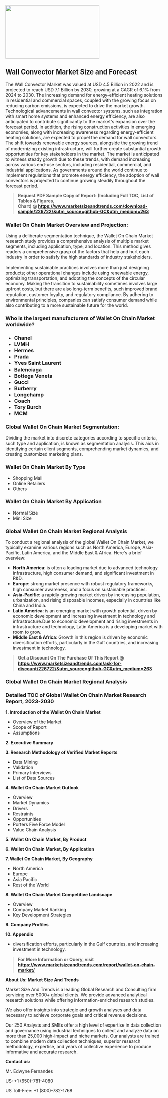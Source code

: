 <p><img class="alignnone size-medium wp-image-20088" src="https://ffe5etoiles.com/wp-content/uploads/2024/12/MST1-300x171.png" alt="" width="300" height="171" /></p><h2>Wall Convector Market Size and Forecast</h2><p>The Wall Convector Market was valued at USD 4.5 Billion in 2022 and is projected to reach USD 7.1 Billion by 2030, growing at a CAGR of 6.1% from 2024 to 2030. The increasing demand for energy-efficient heating solutions in residential and commercial spaces, coupled with the growing focus on reducing carbon emissions, is expected to drive the market growth. Technological advancements in wall convector systems, such as integration with smart home systems and enhanced energy efficiency, are also anticipated to contribute significantly to the market's expansion over the forecast period. In addition, the rising construction activities in emerging economies, along with increasing awareness regarding energy-efficient heating solutions, are expected to propel the demand for wall convectors. The shift towards renewable energy sources, alongside the growing trend of modernizing existing infrastructure, will further create substantial growth opportunities for key stakeholders in the market. The market is anticipated to witness steady growth due to these trends, with demand increasing across various end-use sectors, including residential, commercial, and industrial applications. As governments around the world continue to implement regulations that promote energy efficiency, the adoption of wall convectors is projected to continue growing steadily throughout the forecast period.</p></p><blockquote id="" class=""><strong>Request PDF Sample Copy of Report: (Including Full TOC, List of Tables &amp; Figures, Chart)&nbsp;@&nbsp;<strong><a href="https://www.marketsizeandtrends.com/download-sample/226722/&utm_source=github-GC&utm_medium=263" target="_blank">https://www.marketsizeandtrends.com/download-sample/226722/&utm_source=github-GC&utm_medium=263</a></strong></strong></blockquote><h3 id="" class="">Wallet On Chain Market&nbsp;Overview and Projection:</h3><p id="" class="">Using a deliberate segmentation technique, the Wallet On Chain Market research study provides a comprehensive analysis of multiple market segments, including application, type, and location. This method gives readers a comprehensive grasp of the factors that help and hurt each industry in order to satisfy the high standards of industry stakeholders. <br /> <br />Implementing sustainable practices involves more than just designing products; other operational changes include using renewable energy, optimizing transportation, and adopting the concepts of the circular economy. Making the transition to sustainability sometimes involves large upfront costs, but there are also long-term benefits, such improved brand reputation, customer loyalty, and regulatory compliance. By adhering to environmental principles, companies can satisfy consumer demand while also contributing to a more sustainable future for the world.</p><h3 id="" class="">Who is the largest manufacturers of&nbsp;Wallet On Chain Market worldwide?</h3><h3 class=""><p><ul><li>Chanel </li><li> LVMH </li><li> Hermes </li><li> Prada </li><li> Yves Saint Laurent </li><li> Balenciaga </li><li> Bottega Veneta </li><li> Gucci </li><li> Burberry </li><li> Longchamp </li><li> Coach </li><li> Tory Burch </li><li> MCM</li></ul></p></h3><h3 id="" class="">Global&nbsp;Wallet On Chain Market Segmentation:</h3><p id="" class="">Dividing the market into discrete categories according to specific criteria, such type and application, is known as segmentation analysis. This aids in identifying certain client segments, comprehending market dynamics, and creating customized marketing plans.</p><h3 id="" class="">Wallet On Chain Market&nbsp;By Type</h3><p><p><ul><li>Shopping Mall</li><li> Online Retailers</li><li> Others</p></li></ul></p></p><h3 id="" class="">Wallet On Chain Market&nbsp;By Application</h3><p class=""><p><ul><li>Normal Size</li><li> Mini Size</li></ul></p></p><h3 id="" class="">Global Wallet On Chain Market Regional Analysis</h3><p id="" class="">To conduct a regional analysis of the global Wallet On Chain Market, we typically examine various regions such as North America, Europe, Asia-Pacific, Latin America, and the Middle East &amp; Africa. Here's a brief overview:</p><ul><li><strong>North America</strong>: is often a leading market due to advanced technology infrastructure, high consumer demand, and significant investment in R&amp;D.</li><li><strong>Europe</strong>: strong market presence with robust regulatory frameworks, high consumer awareness, and a focus on sustainable practices.</li><li><strong>Asia-Pacific</strong>: a rapidly growing market driven by increasing population, urbanization, and rising disposable incomes, especially in countries like China and India.</li><li><strong>Latin America</strong>: is an emerging market with growth potential, driven by economic development and increasing investment in technology and infrastructure.Due to economic development and rising investments in infrastructure and technology, Latin America is a developing market with room to grow.</li><li><strong>Middle East &amp; Africa</strong>: Growth in this region is driven by economic diversification efforts, particularly in the Gulf countries, and increasing investment in technology.</li></ul><blockquote id="" class=""><strong>Get a Discount On The Purchase Of This Report @ <strong><a href="https://www.marketsizeandtrends.com/ask-for-discount/226722/&utm_source=github-GC&utm_medium=263" target="_blank">https://www.marketsizeandtrends.com/ask-for-discount/226722/&utm_source=github-GC&utm_medium=263</a></strong></strong></blockquote><h3 id="" class="">Global Wallet On Chain Market Regional Analysis</h3><h3 id="" class="">Detailed TOC of Global Wallet On Chain Market Research Report, 2023-2030</h3><p id="" class=""><strong>1. Introduction of the Wallet On Chain Market</strong></p><ul><li>Overview of the Market</li><li>Scope of Report</li><li>Assumptions</li></ul><p id="" class=""><strong>2. Executive Summary</strong></p><p id="" class=""><strong>3. Research Methodology of Verified Market Reports</strong></p><ul><li>Data Mining</li><li>Validation</li><li>Primary Interviews</li><li>List of Data Sources</li></ul><p id="" class=""><strong>4. Wallet On Chain Market Outlook</strong></p><ul><li>Overview</li><li>Market Dynamics</li><li>Drivers</li><li>Restraints</li><li>Opportunities</li><li>Porters Five Force Model</li><li>Value Chain Analysis</li></ul><p id="" class=""><strong>5. Wallet On Chain Market, By Product</strong></p><p id="" class=""><strong>6. Wallet On Chain Market, By Application</strong></p><p id="" class=""><strong>7. Wallet On Chain Market, By Geography</strong></p><ul><li>North America</li><li>Europe</li><li>Asia Pacific</li><li>Rest of the World</li></ul><p id="" class=""><strong>8. Wallet On Chain Market Competitive Landscape</strong></p><ul><li>Overview</li><li>Company Market Ranking</li><li>Key Development Strategies</li></ul><p id="" class=""><strong>9. Company Profiles</strong></p><p id="" class=""><strong>10. Appendix</strong></p><ul><li>diversification efforts, particularly in the Gulf countries, and increasing investment in technology.</li></ul><blockquote id="" class=""><strong>For More Information or Query, visit <strong><strong><a href="https://www.marketsizeandtrends.com/report/wallet-on-chain-market/" target="_blank">https://www.marketsizeandtrends.com/report/wallet-on-chain-market/</a></strong></strong></strong></blockquote><p id="" class=""><strong>About Us: Market Size And Trends</strong></p><p id="" class="">Market Size And Trends is a leading Global Research and Consulting firm servicing over 5000+ global clients. We provide advanced analytical research solutions while offering information-enriched research studies.</p><p id="" class="">We also offer insights into strategic and growth analyses and data necessary to achieve corporate goals and critical revenue decisions.</p><p id="" class="">Our 250 Analysts and SMEs offer a high level of expertise in data collection and governance using industrial techniques to collect and analyze data on more than 25,000 high-impact and niche markets. Our analysts are trained to combine modern data collection techniques, superior research methodology, expertise, and years of collective experience to produce informative and accurate research.</p><p id="" class=""><strong>Contact us:</strong></p><p id="" class="">Mr. Edwyne Fernandes</p><p id="" class="">US: +1 (650)-781-4080</p><p id="" class="">US Toll-Free: +1 (800)-782-1768</p>
